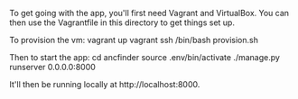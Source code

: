 To get going with the app, you'll first need Vagrant and VirtualBox.
You can then use the Vagrantfile in this directory to get things
set up.

To provision the vm:
  vagrant up
  vagrant ssh
  /bin/bash provision.sh

Then to start the app:
  cd ancfinder
  source .env/bin/activate
  ./manage.py runserver 0.0.0.0:8000

It'll then be running locally at http://localhost:8000.
